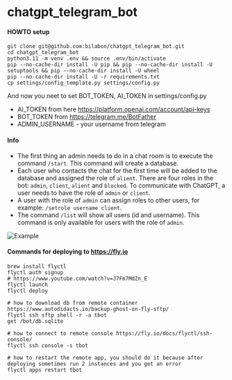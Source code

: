 # chatgpt_telegram_bot
#### HOWTO setup
```
git clone git@github.com:bilabon/chatgpt_telegram_bot.git
cd chatgpt_telegram_bot
python3.11 -m venv .env && source .env/bin/activate
pip --no-cache-dir install -U pip && pip --no-cache-dir install -U setuptools && pip --no-cache-dir install -U wheel
pip --no-cache-dir install -U -r requirements.txt
cp settings/config_template.py settings/config.py
```    

And now you neet to set BOT_TOKEN, AI_TOKEN in settings/config.py
- AI_TOKEN from here https://platform.openai.com/account/api-keys
- BOT_TOKEN from https://telegram.me/BotFather
- ADMIN_USERNAME - your username from telegram

#### Info
- The first thing an admin needs to do in a chat room is to execute the command `/start`. This command will create a database.
- Each user who contacts the chat for the first time will be added to the database and assigned the role of `alient`. There are four roles in the bot: `admin`, `client`, `alient` and `blocked`. To communicate with ChatGPT, a user needs to have the role of `admin` or `client`.
- A user with the role of `admin` can assign roles to other users, for example: `/setrole username client`.
- The command `/list` will show all users (id and username). This command is only available for users with the role of `admin`.

![Example](https://i.ibb.co/dJSLCQW/Screenshot-2023-02-25-at-23-37-31.png)

#### Commands for deploying to https://fly.io

```
brew install flyctl
flyctl auth signup
# https://www.youtube.com/watch?v=J7Fm7MdZn_E
flyctl launch
flyctl deploy

# how to download db from remote container https://www.autodidacts.io/backup-ghost-on-fly-sftp/
flyctl ssh sftp shell -r -a tbot
get /bot/db.sqlite

# how to connect to remote console https://fly.io/docs/flyctl/ssh-console/
flyctl ssh console -s tbot

# how to restart the remote app, you should do it because after deploying sometimes run 2 instances and you get an error
flyctl apps restart tbot
```
